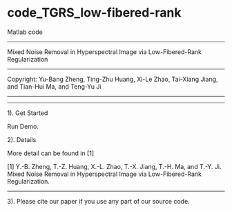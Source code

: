 # code_TGRS_low-fibered-rank
Matlab code

********************************************************************************
 Mixed Noise Removal in Hyperspectral Image via Low-Fibered-Rank Regularization
********************************************************************************

 Copyright:     Yu-Bang Zheng, Ting-Zhu Huang, Xi-Le Zhao, 
             Tai-Xiang Jiang, and Tian-Hui Ma, and Teng-Yu Ji
                   
********************************************************************************
********************************************************************************
  1). Get Started
  
  Run Demo.
  
  2). Details
  
  More detail can be found in [1]

  [1] Y.-B. Zheng, T.-Z. Huang, X.-L. Zhao, T.-X. Jiang, T.-H. Ma, and T.-Y. Ji.
      Mixed Noise Removal in Hyperspectral Image via Low-Fibered-Rank Regularization.
********************************************************************************

  3). Please cite our paper if you use any part of our source code.
